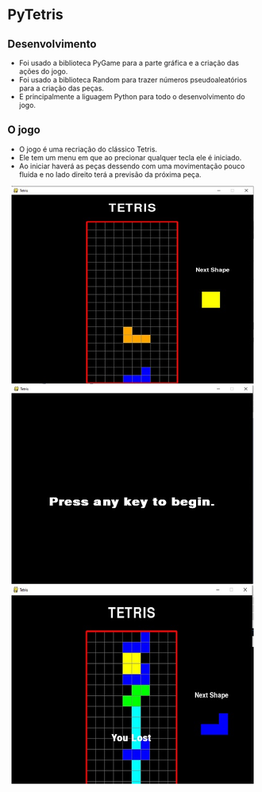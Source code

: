# PyTetris
## Desenvolvimento
* Foi usado a biblioteca PyGame para a parte gráfica e a criação das ações do jogo.
* Foi usado a biblioteca Random para trazer números pseudoaleatórios para a criação das peças.
* E principalmente a liguagem Python para todo o desenvolvimento do jogo.
## O jogo
* O jogo é uma recriação do clássico Tetris.
* Ele tem um menu em que ao precionar qualquer tecla ele é iniciado.
* Ao iniciar haverá as peças dessendo com uma movimentação pouco fluida e no lado direito terá a previsão da próxima peça.
<p align="center">
  <img src="https://github.com/DarlanNoetzold/PyTetris/blob/master/PyTetris.jpg" /> <img src="https://github.com/DarlanNoetzold/PyTetris/blob/master/PyTetris1.jpg" /> <img src="https://github.com/DarlanNoetzold/PyTetris/blob/master/PyTetris2.jpg" />
   </p>



